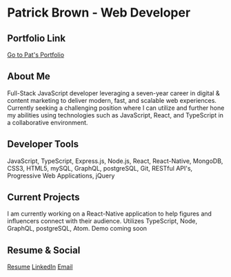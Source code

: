 # Patrick Brown - Web Developer

## Portfolio Link
[Go to Pat's Portfolio](https://patrickbrown-io.github.io/pat-brown-designs/?utm_source=github)

## About Me
Full-Stack JavaScript developer leveraging a seven-year career in digital & content marketing to deliver modern, fast, and scalable web experiences. Currently seeking a challenging position where I can utilize and further hone my abilities using technologies such as JavaScript, React, and TypeScript in a collaborative environment.

## Developer Tools

JavaScript, TypeScript, Express.js, Node.js, React, React-Native, MongoDB, CSS3, HTML5, mySQL, GraphQL, postgreSQL, Git, RESTful API's, Progressive Web Applications, jQuery

## Current Projects
I am currently working on a React-Native application to help figures and influencers connect with their audience. Utilizes TypeScript, Node, GraphQL, postgreSQL, Atom. Demo coming soon

## Resume & Social
[Resume](https://facebook.github.io/create-react-app/docs/deployment)
[LinkedIn](https://www.linkedin.com/in/pat-r-brown/)
[Email](mailto:patbrowndesigns@gmail.com)
